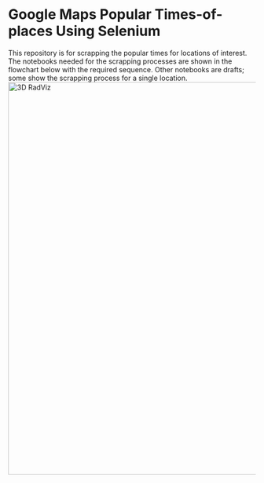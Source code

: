 # Google Maps Popular Times-of-places Using Selenium 
This repository is for scrapping the popular times for locations of interest. The notebooks needed for the scrapping processes are shown in the flowchart below with the required sequence. Other notebooks are drafts; some show the scrapping process for a single location.
<img src="https://github.com/elewah/Popular-Times-of-places/blob/main/flowchart.svg" width="800" title="3D RadViz">
